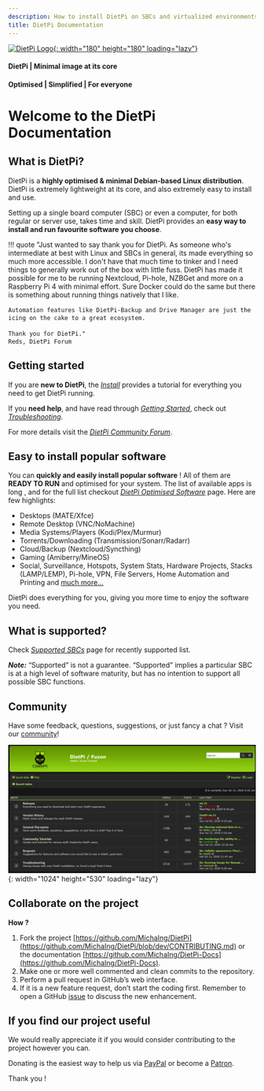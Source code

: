 ```yaml
---
description: How to install DietPi on SBCs and virtualized environments. Install & configure optimised software and much more.
title: DietPi Documentation
---
```


[![DietPi Logo](https://dietpi.com/images/dietpi-logo_180x180.png){: width="180" height="180" loading="lazy"}](https://dietpi.com/)

#### DietPi | Minimal image at its core

#### Optimised | Simplified | For everyone

# Welcome to the DietPi Documentation

## What is DietPi?

DietPi is a **highly optimised & minimal Debian-based Linux distribution**. DietPi is extremely lightweight at its core, and also extremely easy to install and use.

Setting up a single board computer (SBC) or even a computer, for both regular or server use, takes time and skill. DietPi provides an **easy way to install and run favourite software you choose**.

!!! quote
    "Just wanted to say thank you for DietPi. As someone who's intermediate at best with Linux and SBCs in general, its made everything so much more accessible. I don't have that much time to tinker and I need things to generally work out of the box with little fuss. DietPi has made it possible for me to be running Nextcloud, Pi-hole, NZBGet and more on a Raspberry Pi 4 with minimal effort. Sure Docker could do the same but there is something about running things natively that I like.

    Automation features like DietPi-Backup and Drive Manager are just the icing on the cake to a great ecosystem.

    Thank you for DietPi."
    Reds, DietPi Forum

## Getting started

If you are **new to DietPi**, the [_Install_](install/) provides a tutorial for everything you need to get DietPi running.

If you **need help**, and have read through [_Getting Started_](getting_started/), check out [_Troubleshooting_](https://dietpi.com/phpbb/viewforum.php?f=11).

For more details visit the [_DietPi Community Forum_](https://dietpi.com/phpbb/viewforum.php?f=5).

## Easy to install popular software

You can **quickly and easily install popular software** ! All of them are **READY TO RUN** and optimised for your system. The list of available apps is long , and for the full list checkout [_DietPi Optimised Software_](software/) page. Here are few highlights:

- Desktops (MATE/Xfce)
- Remote Desktop (VNC/NoMachine)
- Media Systems/Players (Kodi/Plex/Murmur)
- Torrents/Downloading (Transmission/Sonarr/Radarr)
- Cloud/Backup (Nextcloud/Syncthing)
- Gaming (Amiberry/MineOS)
- Social, Surveillance, Hotspots, System Stats, Hardware Projects, Stacks (LAMP/LEMP), Pi-hole, VPN, File Servers, Home Automation and Printing
and [much more...](software/)

DietPi does everything for you, giving you more time to enjoy the software you need.

## What is supported?

Check [_Supported SBCs_](hardware/) page for recently supported list.

**_Note:_** “Supported” is not a guarantee. “Supported” implies a particular SBC is at a high level of software maturity, but has no intention to support all possible SBC functions.

## Community

Have some feedback, questions, suggestions, or just fancy a chat ? Visit our [community](https://dietpi.com/phpbb/)!

![DietPi Forum](assets/images/dietpi-forum.jpg){: width="1024" height="530" loading="lazy"}

## Collaborate on the project

**How ?**

1. Fork the project [https://github.com/MichaIng/DietPi](https://github.com/MichaIng/DietPi/blob/dev/CONTRIBUTING.md) or the documentation [https://github.com/MichaIng/DietPi-Docs](https://github.com/MichaIng/DietPi-Docs).
2. Make one or more well commented and clean commits to the repository.
3. Perform a pull request in GitHub’s web interface.
4. If it is a new feature request, don’t start the coding first. Remember to open a GitHub [issue](https://github.com/MichaIng/DietPi/issues) to discuss the new enhancement.

## If you find our project useful

We would really appreciate it if you would consider contributing to the project however you can.

Donating is the easiest way to help us via [PayPal](https://www.paypal.com/cgi-bin/webscr?cmd=_s-xclick&hosted_button_id=6DVBECXRW3TAA) or become a [Patron](https://www.patreon.com/bePatron?u=12464530).

Thank you !
